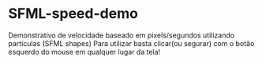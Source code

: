 # SFML-speed-demo
Demonstrativo de velocidade baseado em pixels/segundos utilizando partículas (SFML shapes)
Para utilizar basta clicar(ou segurar) com o botão esquerdo do mouse em qualquer lugar da tela!
